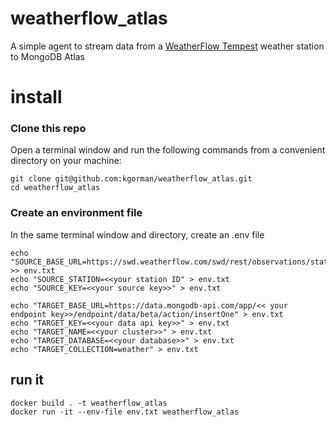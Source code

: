 # weatherflow_atlas
A simple agent to stream data from a [WeatherFlow Tempest](https://shop.weatherflow.com/collections/frontpage/products/tempest) weather station to MongoDB Atlas

# install
### Clone this repo
Open a terminal window and run the following commands from a convenient directory on your machine:

```
git clone git@github.com:kgorman/weatherflow_atlas.git
cd weatherflow_atlas
```

### Create an environment file
In the same terminal window and directory, create an .env file

```
echo "SOURCE_BASE_URL=https://swd.weatherflow.com/swd/rest/observations/station/" >> env.txt
echo "SOURCE_STATION=<<your station ID" > env.txt
echo "SOURCE_KEY=<<your source key>>" > env.txt

echo "TARGET_BASE_URL=https://data.mongodb-api.com/app/<< your endpoint key>>/endpoint/data/beta/action/insertOne" > env.txt
echo "TARGET_KEY=<<your data api key>>" > env.txt
echo "TARGET_NAME=<<your cluster>>" > env.txt
echo "TARGET_DATABASE=<<your database>>" > env.txt
echo "TARGET_COLLECTION=weather" > env.txt
```

## run it
```
docker build . -t weatherflow_atlas
docker run -it --env-file env.txt weatherflow_atlas
```